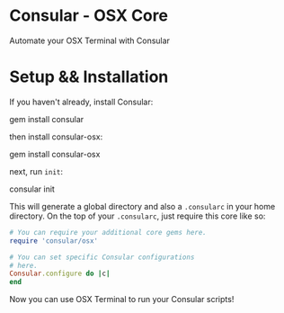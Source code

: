 # Consular - OSX Core

Automate your OSX Terminal with Consular


# Setup && Installation

If you haven't already, install Consular:

  gem install consular

then install consular-osx:

  gem install consular-osx


next, run `init`:

  consular init

This will generate a global directory and also a `.consularc` in your home
directory. On the top of your `.consularc`, just require this core like
so:

```ruby
# You can require your additional core gems here.
require 'consular/osx'

# You can set specific Consular configurations
# here.
Consular.configure do |c|
end
```

Now you can use OSX Terminal to run your Consular scripts!
